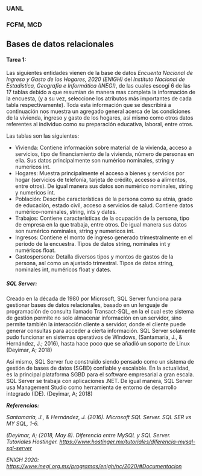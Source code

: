 ### UANL
### FCFM, MCD

## Bases de datos relacionales

#### Tarea 1:

Las siguientes entidades vienen de la base de datos *Encuenta Nacional de Ingreso y Gasto de los Hogares, 2020 (ENIGH)* del  *Instituto Nacional de Estadística, Geografía e Informática (INEGI)*, de las cuales escogí 6 de las 17 tablas debido a que resumían de manera mas completa la información de la encuesta, (y a su vez, seleccione los atributos más importantes de cada tabla respectivamente). Toda esta información que se describirá a continuación nos muestra un agregado general acerca de las condiciones de la vivienda, ingreso y gasto de los hogares, así mismo como otros datos referentes al individuo como su preparación educativa, laboral, entre otros.

Las tablas son las siguientes:
- Vivienda:  Contiene información sobre material de la vivienda, acceso a servicios, tipo de financiamiento de la vivienda, número de personas en ella. Sus datos principalmente son numérico nominales, string y numericos int.
- Hogares: Muestra principalmente el acceso a bienes y servicios por hogar (servicios de telefonía, tarjeta de crédito, accesso a alimentos, entre otros). De igual manera sus datos son numérico nominales, string y numericos int.
- Población: Describe características de la persona como su etnia, grado de educación, estado civil, acceso a servicios de salud. Contiene datos numérico-nominales, string, ints y dates.
- Trabajos: Contiene características de la ocupación de la persona, tipo de empresa en la que trabaja, entre otros. De igual manera sus datos son numérico nominales, string y numericos int.
- Ingresos: Contiene el monto de ingreso generado trimestralmente en el periodo de la encuestra. Tipos de datos string, nominales int y numéricos float.
- Gastospersona: Detalla diversos tipos y montos de gastos de la persona, así como un ajustado trimestral. Tipos de datos string, nominales int, numéricos float y dates.




##### SQL Server:

Creado en la década de 1980 por Microsoft, SQL Server funciona para gestionar bases de datos relacionales, basado en un lenguaje de programación de consulta llamado Transact-SQL, en la el cual este sistema de gestión permite no solo almacenar información en un servidor, sino permite también la interacción cliente a servidor, donde el cliente puede generar consultas para acceder a cierta información. SQL Server solamente pudo funcionar en sistemas operativos de Windows, (Santamaría, J., & Hernández, J.; 2016), hasta hace poco que se añadió un soporte de Linux (Deyimar, A; 2018)

Así mismo, SQL Server fue construido siendo pensado como un sistema de gestión de bases de datos (SGBD) confiable y escalable. En la actualidad, es la principal plataforma SGBD para el software empresarial a gran escala. SQL Server se trabaja con aplicaciones .NET. De igual manera, SQL Server usa Management Studio como herramienta de entorno de desarrollo integrado (IDE). (Deyimar, A; 2018)






***Referencias:***

*Santamaría, J., & Hernández, J. (2016). Microsoft SQL Server. SQL SER vs MY SQL, 1-6.*

*(Deyimar, A; (2018, May 8). Diferencia entre MySQL y SQL Server. Tutoriales Hostinger. https://www.hostinger.mx/tutoriales/diferencia-mysql-sql-server*

*ENIGH 2020: https://www.inegi.org.mx/programas/enigh/nc/2020/#Documentacion*



